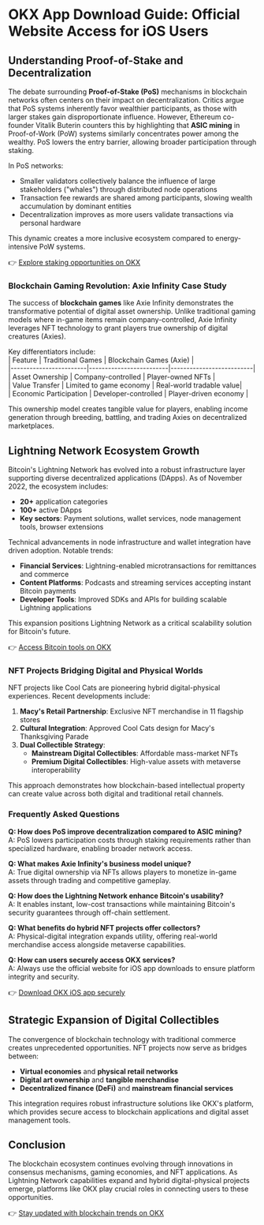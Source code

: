 # OKX App Download Guide: Official Website Access for iOS Users  

## Understanding Proof-of-Stake and Decentralization  

The debate surrounding **Proof-of-Stake (PoS)** mechanisms in blockchain networks often centers on their impact on decentralization. Critics argue that PoS systems inherently favor wealthier participants, as those with larger stakes gain disproportionate influence. However, Ethereum co-founder Vitalik Buterin counters this by highlighting that **ASIC mining** in Proof-of-Work (PoW) systems similarly concentrates power among the wealthy. PoS lowers the entry barrier, allowing broader participation through staking.  

In PoS networks:  
- Smaller validators collectively balance the influence of large stakeholders ("whales") through distributed node operations  
- Transaction fee rewards are shared among participants, slowing wealth accumulation by dominant entities  
- Decentralization improves as more users validate transactions via personal hardware  

This dynamic creates a more inclusive ecosystem compared to energy-intensive PoW systems.  

👉 [Explore staking opportunities on OKX](https://bit.ly/okx-bonus)  

### Blockchain Gaming Revolution: Axie Infinity Case Study  

The success of **blockchain games** like Axie Infinity demonstrates the transformative potential of digital asset ownership. Unlike traditional gaming models where in-game items remain company-controlled, Axie Infinity leverages NFT technology to grant players true ownership of digital creatures (Axies).  

Key differentiators include:  
| Feature                | Traditional Games       | Blockchain Games (Axie) |  
|------------------------|-------------------------|--------------------------|  
| Asset Ownership        | Company-controlled      | Player-owned NFTs        |  
| Value Transfer         | Limited to game economy | Real-world tradable value|  
| Economic Participation | Developer-controlled    | Player-driven economy    |  

This ownership model creates tangible value for players, enabling income generation through breeding, battling, and trading Axies on decentralized marketplaces.  

## Lightning Network Ecosystem Growth  

Bitcoin's Lightning Network has evolved into a robust infrastructure layer supporting diverse decentralized applications (DApps). As of November 2022, the ecosystem includes:  
- **20+** application categories  
- **100+** active DApps  
- **Key sectors**: Payment solutions, wallet services, node management tools, browser extensions  

Technical advancements in node infrastructure and wallet integration have driven adoption. Notable trends:  
- **Financial Services**: Lightning-enabled microtransactions for remittances and commerce  
- **Content Platforms**: Podcasts and streaming services accepting instant Bitcoin payments  
- **Developer Tools**: Improved SDKs and APIs for building scalable Lightning applications  

This expansion positions Lightning Network as a critical scalability solution for Bitcoin's future.  

👉 [Access Bitcoin tools on OKX](https://bit.ly/okx-bonus)  

### NFT Projects Bridging Digital and Physical Worlds  

NFT projects like Cool Cats are pioneering hybrid digital-physical experiences. Recent developments include:  
1. **Macy's Retail Partnership**: Exclusive NFT merchandise in 11 flagship stores  
2. **Cultural Integration**: Approved Cool Cats design for Macy's Thanksgiving Parade  
3. **Dual Collectible Strategy**:  
   - **Mainstream Digital Collectibles**: Affordable mass-market NFTs  
   - **Premium Digital Collectibles**: High-value assets with metaverse interoperability  

This approach demonstrates how blockchain-based intellectual property can create value across both digital and traditional retail channels.  

### Frequently Asked Questions  

**Q: How does PoS improve decentralization compared to ASIC mining?**  
A: PoS lowers participation costs through staking requirements rather than specialized hardware, enabling broader network access.  

**Q: What makes Axie Infinity's business model unique?**  
A: True digital ownership via NFTs allows players to monetize in-game assets through trading and competitive gameplay.  

**Q: How does the Lightning Network enhance Bitcoin's usability?**  
A: It enables instant, low-cost transactions while maintaining Bitcoin's security guarantees through off-chain settlement.  

**Q: What benefits do hybrid NFT projects offer collectors?**  
A: Physical-digital integration expands utility, offering real-world merchandise access alongside metaverse capabilities.  

**Q: How can users securely access OKX services?**  
A: Always use the official website for iOS app downloads to ensure platform integrity and security.  

👉 [Download OKX iOS app securely](https://bit.ly/okx-bonus)  

## Strategic Expansion of Digital Collectibles  

The convergence of blockchain technology with traditional commerce creates unprecedented opportunities. NFT projects now serve as bridges between:  
- **Virtual economies** and **physical retail networks**  
- **Digital art ownership** and **tangible merchandise**  
- **Decentralized finance (DeFi)** and **mainstream financial services**  

This integration requires robust infrastructure solutions like OKX's platform, which provides secure access to blockchain applications and digital asset management tools.  

## Conclusion  

The blockchain ecosystem continues evolving through innovations in consensus mechanisms, gaming economies, and NFT applications. As Lightning Network capabilities expand and hybrid digital-physical projects emerge, platforms like OKX play crucial roles in connecting users to these opportunities.  

👉 [Stay updated with blockchain trends on OKX](https://bit.ly/okx-bonus)